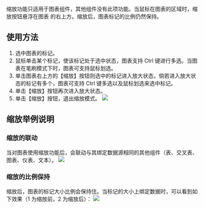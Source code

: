 缩放功能只适用于图表组件，其他组件没有此项功能。当鼠标在图表的区域时，缩放按钮悬浮在图表
的右上方。缩放后，图表标记的比例仍然保持。
## 使用方法
1. 选中图表的标记。
2. 鼠标单击某个标记，使该标记处于选中状态，图表支持 Ctrl 键进行多选。当图表在笔刷模式下时，图表可支持鼠标划选。
3. 单击图表右上方的【缩放】按钮则选中的标记进入放大状态，倘若进入放大状态的标记有多个，图表可支持 Ctrl 键多选以及鼠标划选来选中标记。
4. 单击【缩放】按钮再次进入放大状态。
5. 单击【缩放】按钮，退出缩放模式。
![](http://imgcache.tce.fsphere.cn/image/mc.qcloudimg.com/static/img/4bc6074e533afcb33de099cb028474d2/image.png)

## 缩放举例说明
### 缩放的联动
当对图表使用缩放功能后，会联动与其绑定数据源相同的其他组件（表、交叉表、图表、仪表、文本）。
![](http://imgcache.tce.fsphere.cn/image/mc.qcloudimg.com/static/img/01af30684f10f788771754ee4662d51e/image.png)
### 缩放的比例保持
缩放后，图表的标记大小比例会保持住。当标记的大小上绑定数据时，可以看到如下效果（1 为缩放前，2 为缩放后）：
![](http://imgcache.tce.fsphere.cn/image/mc.qcloudimg.com/static/img/c723b8196b6171ed85668961ba57f99f/image.png)
